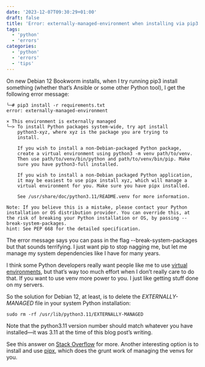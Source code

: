 ```yaml
---
date: '2023-12-07T09:30:29+01:00'
draft: false
title: 'Error: externally-managed-environment when installing via pip3'
tags: 
  - 'python'
  - 'errors'
categories:
  - 'python'
  - 'errors'
  - 'tips'
---
```


On new Debian 12 Bookworm installs, when I try running pip3 install something (whether that’s Ansible or some other Python tool), I get the following error message:

```
╰─# pip3 install -r requirements.txt
error: externally-managed-environment

× This environment is externally managed
╰─> To install Python packages system-wide, try apt install
    python3-xyz, where xyz is the package you are trying to
    install.

    If you wish to install a non-Debian-packaged Python package,
    create a virtual environment using python3 -m venv path/to/venv.
    Then use path/to/venv/bin/python and path/to/venv/bin/pip. Make
    sure you have python3-full installed.

    If you wish to install a non-Debian packaged Python application,
    it may be easiest to use pipx install xyz, which will manage a
    virtual environment for you. Make sure you have pipx installed.

    See /usr/share/doc/python3.11/README.venv for more information.

Note: If you believe this is a mistake, please contact your Python installation or OS distribution provider. You can override this, at the risk of breaking your Python installation or OS, by passing --break-system-packages.
hint: See PEP 668 for the detailed specification.
```

The error message says you can pass in the flag --break-system-packages but that sounds terrifying. I just want pip to stop nagging me, but let me manage my system dependencies like I have for many years.

I think some Python developers really want people like me to use [virtual environments](https://docs.python-guide.org/dev/virtualenvs/), but that’s way too much effort when I don’t really care to do that. If you want to use venv more power to you. I just like getting stuff done on my servers.

So the solution for Debian 12, at least, is to delete the *EXTERNALLY-MANAGED* file in your system Python installation:

```
sudo rm -rf /usr/lib/python3.11/EXTERNALLY-MANAGED
```
Note that the python3.11 version number should match whatever you have installed—it was 3.11 at the time of this blog post’s writing.

See this answer on [Stack Overflow](https://stackoverflow.com/a/75722775/100134) for more. Another interesting option is to install and use [pipx](https://pypa.github.io/pipx/), which does the grunt work of managing the venvs for you.